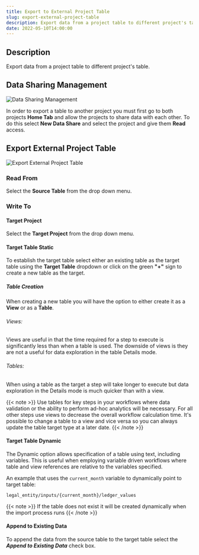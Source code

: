 ```yaml
---
title: Export to External Project Table
slug: export-external-project-table
description: Export data from a project table to different project's table.
date: 2022-05-10T14:00:00
---
```


## Description

Export data from a project table to different project's table.

## Data Sharing Management

![Data Sharing Management](/images/import_external_project_table_1.png)

In order to export a table to another project you must first go to both projects **Home Tab** and allow the projects to share data with each other. To do this select **New Data Share** and select the project and give them **Read** access.

## Export External Project Table

![Export External Project Table](/images/export_external_project_table.png)

### Read From
Select the **Source Table** from the drop down menu.

### Write To

#### Target Project
Select the **Target Project** from the drop down menu.

#### Target Table Static

To establish the target table select either an existing table as the target table using the **Target Table** dropdown or click on the green **"+"** sign to create a new table as the target. 

##### Table Creation
When creating a new table you will have the option to either create it as a **View** or as a **Table**. 
###### Views:
Views are useful in that the time required for a step to execute is significantly less than when a table is used. The downside of views is they are not a useful for data exploration in the table Details mode.

###### Tables:
When using a table as the target a step will take longer to execute but data exploration in the Details mode is much quicker than with a view.

{{< note >}}
Use tables for key steps in your workflows where data validation or the ability to perform ad-hoc analytics will be necessary. For all other steps use views to decrease the overall workflow calculation time. It's possible to change a table to a view and vice versa so you can always update the table target type at a later date.
{{< /note >}}

#### Target Table Dynamic

The Dynamic option allows specification of a table using text, including variables.  This is useful when employing
variable driven workflows where table and view references are relative to the variables specified.

An example that uses the `current_month` variable to dynamically point to target table:

```
legal_entity/inputs/{current_month}/ledger_values
```

{{< note >}}
If the table does not exist it will be created dynamically when the import process runs
{{< /note >}}

#### Append to Existing Data

To append the data from the source table to the target table select the ***Append to Existing Data*** check box.
